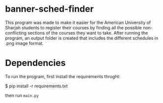 # banner-sched-finder

This program was made to make it easier for the American University of Sharjah students to register their courses by finding all the possible non-conflicting sections of the courses they want to take. After running the program, an output folder is created that includes the different schedules in .png image format.

# Dependencies

To run the program, first install the requirements throght:

  $ pip install -r requirements.txt

then run `main.py`
